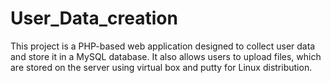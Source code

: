 # User_Data_creation
This project is a PHP-based web application designed to collect user data and store it in a MySQL database. It also allows users to upload files, which are stored on the server using virtual box  and putty for Linux distribution.
